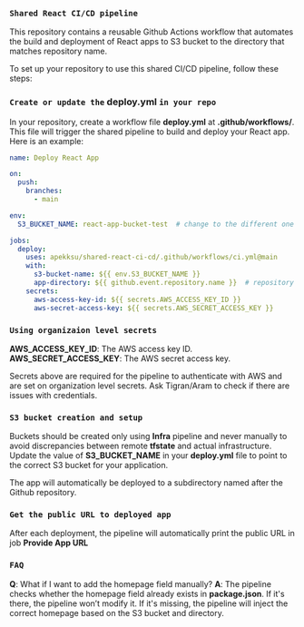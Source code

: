 ### `Shared React CI/CD pipeline`
This repository contains a reusable Github Actions workflow that automates the build and deployment of React apps to S3 bucket to the directory that matches repository name. 

To set up your repository to use this shared CI/CD pipeline, follow these steps:

### `Create or update the` **deploy.yml** `in your repo`
In your repository, create a workflow file **deploy.yml** at **.github/workflows/**. This file will trigger the shared pipeline to build and deploy your React app. Here is an example:

```yaml
name: Deploy React App

on:
  push:
    branches:
      - main

env:
  S3_BUCKET_NAME: react-app-bucket-test  # change to the different one if needed

jobs:
  deploy:
    uses: apekksu/shared-react-ci-cd/.github/workflows/ci.yml@main
    with:
      s3-bucket-name: ${{ env.S3_BUCKET_NAME }}
      app-directory: ${{ github.event.repository.name }}  # repository name used as subdirectory in bucket root
    secrets:
      aws-access-key-id: ${{ secrets.AWS_ACCESS_KEY_ID }}
      aws-secret-access-key: ${{ secrets.AWS_SECRET_ACCESS_KEY }}
```

### `Using organizaion level secrets`
**AWS_ACCESS_KEY_ID**: The AWS access key ID.
**AWS_SECRET_ACCESS_KEY**: The AWS secret access key.

Secrets above are required for the pipeline to authenticate with AWS and are set on organization level secrets. Ask Tigran/Aram to check if there are issues with credentials.

### `S3 bucket creation and setup`
Buckets should be created only using **Infra** pipeline and never manually to avoid discrepancies between remote **tfstate** and actual infrastructure.
Update the value of **S3_BUCKET_NAME** in your **deploy.yml** file to point to the correct S3 bucket for your application.

The app will automatically be deployed to a subdirectory named after the Github repository. 

### `Get the public URL to deployed app`
After each deployment, the pipeline will automatically print the public URL in job **Provide App URL**

### `FAQ`
**Q**: What if I want to add the homepage field manually?
**A**: The pipeline checks whether the homepage field already exists in **package.json**. If it's there, the pipeline won’t modify it. If it's missing, the pipeline will inject the correct homepage based on the S3 bucket and directory.
